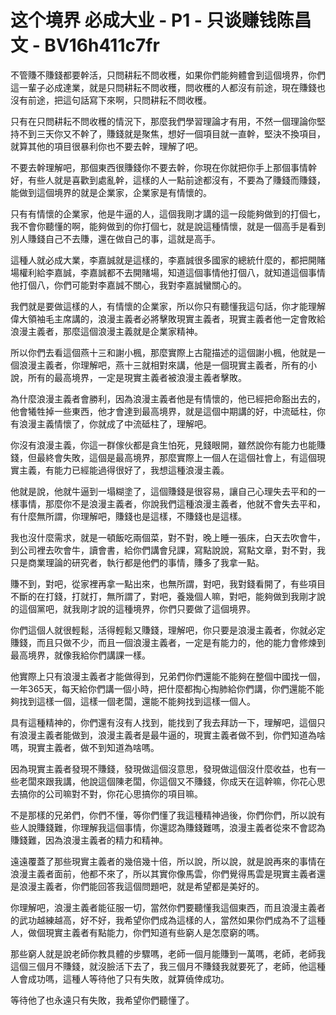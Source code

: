 # 这个境界 必成大业 - P1 - 只谈赚钱陈昌文 - BV16h411c7fr

不管賺不賺錢都要幹活，只問耕耘不問收穫，如果你們能夠體會到這個境界，你們這一輩子必成達業，就是只問耕耘不問收穫，問收穫的人都沒有前途，現在賺錢也沒有前途，把這句話寫下來啊，只問耕耘不問收穫。

只有在只問耕耘不問收穫的情況下，那麼我們學習理論才有用，不然一個理論你堅持不到三天你又不幹了，賺錢就是聚焦，想好一個項目就一直幹，堅決不換項目，就算其他的項目很暴利你也不要去幹，理解了吧。

不要去幹理解吧，那個東西很賺錢你不要去幹，你現在你就把你手上那個事情幹好，有些人就是喜歡到處亂幹，這樣的人一點前途都沒有，不要為了賺錢而賺錢，能做到這個境界的就是企業家，企業家是有情懷的。

只有有情懷的企業家，他是牛逼的人，這個我剛才講的這一段能夠做到的打個七，我不會你聽懂的啊，能夠做到的你打個七，就是說這種情懷，就是一個高手是看到別人賺錢自己不去賺，還在做自己的事，這就是高手。

這種人就必成大業，李嘉誠就是這樣的，李嘉誠很多國家的總統什麼的，都把開賭場權利給李嘉誠，李嘉誠都不去開賭場，知道這個事情他打個八，就知道這個事情他打個八，你們可能對李嘉誠不關心，我對李嘉誠蠻關心的。

我們就是要做這樣的人，有情懷的企業家，所以你只有聽懂我這句話，你才能理解偉大領袖毛主席講的，浪漫主義者必將擊敗現實主義者，現實主義者他一定會敗給浪漫主義者，那麼這個浪漫主義就是企業家精神。

所以你們去看這個燕十三和謝小楓，那麼實際上古龍描述的這個謝小楓，他就是一個浪漫主義者，你理解吧，燕十三就相對來講，他是一個現實主義者，所有的小說，所有的最高境界，一定是現實主義者被浪漫主義者擊敗。

為什麼浪漫主義者會勝利，因為浪漫主義者他是有情懷的，他已經把命豁出去的，他會犧牲掉一些東西，他才會達到最高境界，就是這個中期講的好，中流砥柱，你有浪漫主義情懷了，你就成了中流砥柱了，理解吧。

你沒有浪漫主義，你這一群傢伙都是貪生怕死，見錢眼開，雖然說你有能力也能賺錢，但最終會失敗，這個是最高境界，那麼實際上一個人在這個社會上，有這個現實主義，有能力已經能過得很好了，我想這種浪漫主義。

他就是說，他就牛逼到一塌糊塗了，這個賺錢是很容易，讓自己心理失去平和的一樣事情，那麼你不是浪漫主義者，你說我們這種浪漫主義者，他就不會失去平和，有什麼無所謂，你理解吧，賺錢也是這樣，不賺錢也是這樣。

我也沒什麼需求，就是一頓飯吃兩個菜，對不對，晚上睡一張床，白天去吹會牛，到公司裡去吹會牛，讀會書，給你們講會兒課，寫點說說，寫點文章，對不對，我只是商業理論的研究者，執行都是他們的事情，賺多了我拿一點。

賺不到，對吧，從家裡再拿一點出來，也無所謂，對吧，我對錢看開了，有些項目不斷的在打錢，打就打，無所謂了，對吧，養幾個人嘛，對吧，能夠做到我剛才說的這個黨吧，就我剛才說的這種境界，你們只要做了這個境界。

你們這個人就很輕鬆，活得輕鬆又賺錢，理解吧，你只要是浪漫主義者，你就必定賺錢，而且只做不少，而且一個浪漫主義者，一定是有能力的，他的能力會修煉到最高境界，就像我給你們講課一樣。

他實際上只有浪漫主義者才能做得到，兄弟們你們還能不能夠在整個中國找一個，一年365天，每天給你們講一個小時，把什麼都掏心掏肺給你們講，你們還能不能夠找到這樣一個，這樣一個老闆，還能不能夠找到這樣一個人。

具有這種精神的，你們還有沒有人找到，能找到了我去拜訪一下，理解吧，這個只有浪漫主義者能做到，浪漫主義者是最牛逼的，現實主義者做不到，你們知道為啥嗎，現實主義者，做不到知道為啥嗎。

因為現實主義者發現不賺錢，發現做這個沒意思，發現做這個沒什麼收益，也有一些老闆來跟我講，他說這個陳老闆，你這個又不賺錢，你成天在這幹嘛，你花心思去搞你的公司嘛對不對，你花心思搞你的項目嘛。

不是那樣的兄弟們，你們不懂，等你們懂了我這種精神過後，你們你們，所以說有些人說賺錢難，你理解我這個事情，你還認為賺錢難嗎，浪漫主義者從來不會認為賺錢難，因為浪漫主義者的精力和精神。

遠遠覆蓋了那些現實主義者的幾倍幾十倍，所以說，所以說，就是說再來的事情在浪漫主義者面前，他都不來了，所以其實你像馬雲，你們覺得馬雲是現實主義者還是浪漫主義者，你們能回答我這個問題吧，就是希望都是美好的。

你理解吧，浪漫主義者能征服一切，當然你們要聽懂我這個東西，而且浪漫主義者的武功越練越高，好不好，我希望你們成為這樣的人，當然如果你們成為不了這種人，做個現實主義者有點能力，你們知道有些窮人是怎麼窮的嗎。

那些窮人就是說老師你教具體的步驟嗎，老師一個月能賺到一萬嗎，老師，老師我這個三個月不賺錢，就沒臉活下去了，我三個月不賺錢我就要死了，老師，他這種人會成功嗎，這種人等待他了只有失敗，就算僥倖成功。

等待他了也永遠只有失敗，我希望你們聽懂了。